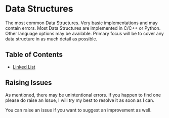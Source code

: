 # Data Structures

The most common Data Structures. Very basic implementations and may contain errors. Most Data Structures are implemented in C/C++ or Python. Other language options may be available. Primary focus will be to cover any data structure in as much detail as possible.

## Table of Contents
* [Linked List](/content/linked_list)

## Raising Issues
As mentioned, there may be unintentional errors. If you happen to find one please do raise an Issue, I will try my best to resolve it as soon as I can.

You can raise an issue if you want to suggest an improvement as well.
